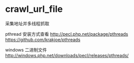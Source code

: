 # crawl_url_file
采集地址并多线程抓取

pthread 安装方式查看
http://pecl.php.net/package/pthreads
https://github.com/krakjoe/pthreads

windows 二进制文件
http://windows.php.net/downloads/pecl/releases/pthreads/